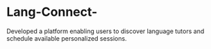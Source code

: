 # Lang-Connect-
Developed a platform enabling users to discover language tutors and schedule available personalized sessions.
